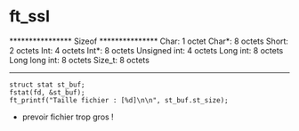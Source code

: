 # ft_ssl


**************** Sizeof ***************
Char:		1 octet
Char*:		8 octets
Short:		2 octets
Int:		4 octets
Int*:		8 octets
Unsigned int:	4 octets
Long int:	8 octets
Long long int:	8 octets
Size_t:		8 octets
***************************************



	struct stat	st_buf;
	fstat(fd, &st_buf);
	ft_printf("Taille fichier : [%d]\n\n", st_buf.st_size);

- prevoir fichier trop gros ! 